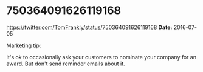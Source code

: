 # 750364091626119168
https://twitter.com/TomFrankly/status/750364091626119168
**Date:** 2016-07-05

Marketing tip:

It's ok to occasionally ask your customers to nominate your company for an award. But don't send reminder emails about it.
